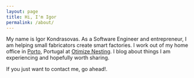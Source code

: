 ```yaml
---
layout: page
title: Hi, I'm Igor
permalink: /about/
---
```


My name is Igor Kondrasovas. As a Software Engineer and entrepreneur, I am helping small fabricators create smart factories. I work out of my home office in [Porto](http://www.cm-porto.pt/cidade), Portugal at [Otimize Nesting](http://www.otimizenesting.com). I blog about things I am experiencing and hopefully worth sharing.

If you just want to contact me, go ahead!.
